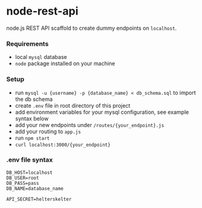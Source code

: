 # node-rest-api
node.js REST API scaffold to create dummy endpoints on `localhost`.

### Requirements
- local `mysql` database
- `node` package installed on your machine

### Setup
- run `mysql -u {username} -p {database_name} < db_schema.sql` to import the db schema
- create `.env` file in root directory of this project
- add environment variables for your mysql configuration, see example syntax below
- add your new endpoints under `/routes/{your_endpoint}.js`
- add your routing to `app.js`
- run `npm start`
- `curl localhost:3000/{your_endpoint}`

### .env file syntax
```
DB_HOST=localhost
DB_USER=root
DB_PASS=pass
DB_NAME=database_name

API_SECRET=helterskelter  
```
